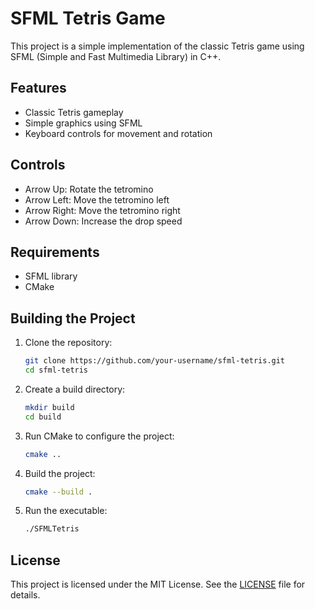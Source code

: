 # SFML Tetris Game

This project is a simple implementation of the classic Tetris game using SFML (Simple and Fast Multimedia Library) in C++.

## Features

- Classic Tetris gameplay
- Simple graphics using SFML
- Keyboard controls for movement and rotation

## Controls

- Arrow Up: Rotate the tetromino
- Arrow Left: Move the tetromino left
- Arrow Right: Move the tetromino right
- Arrow Down: Increase the drop speed

## Requirements

- SFML library
- CMake

## Building the Project

1. Clone the repository:
    ```bash
    git clone https://github.com/your-username/sfml-tetris.git
    cd sfml-tetris
    ```

2. Create a build directory:
    ```bash
    mkdir build
    cd build
    ```

3. Run CMake to configure the project:
    ```bash
    cmake ..
    ```

4. Build the project:
    ```bash
    cmake --build .
    ```

5. Run the executable:
    ```bash
    ./SFMLTetris
    ```

## License

This project is licensed under the MIT License. See the [LICENSE](LICENSE) file for details.
